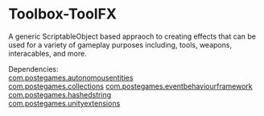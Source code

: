 # Toolbox-ToolFX
A generic ScriptableObject based appraoch to creating effects that can be used for a variety of gameplay purposes including, tools, weapons, interacables, and more.

Dependencies:  
[com.postegames.autonomousentities](https://github.com/Slugronaut/Toolbox-AutonomousEntities)  
[com.postegames.collections](https://github.com/Slugronaut/Toolbox-Collections) 
[com.postegames.eventbehaviourframework](https://github.com/Slugronaut/Toolbox-EventBehaviourFramework)  
[com.postegames.hashedstring](https://github.com/Slugronaut/Toolbox-HashedString)  
[com.postegames.unityextensions](https://github.com/Slugronaut/Toolbox-UnityExtensions)  
